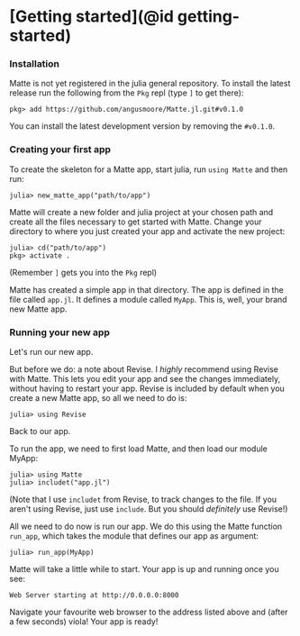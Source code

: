 # [Getting started](@id getting-started)

### Installation

Matte is not yet registered in the julia general repository. To install the latest release run the following from the `Pkg` repl (type `]` to get there):

```
pkg> add https://github.com/angusmoore/Matte.jl.git#v0.1.0
```

You can install the latest development version by removing the `#v0.1.0`.

### Creating your first app

To create the skeleton for a Matte app, start julia, run `using Matte` and then run:
```
julia> new_matte_app("path/to/app")
```

Matte will create a new folder and julia project at your chosen path and create all the files necessary to get started with Matte. Change your directory to where you just created your app and activate the new project:
```
julia> cd("path/to/app")
pkg> activate .
```
(Remember `]` gets you into the `Pkg` repl)

Matte has created a simple app in that directory. The app is defined in the file called `app.jl`. It defines a module called `MyApp`. This is, well, your brand new Matte app.

### Running your new app

Let's run our new app.

But before we do: a note about Revise. I _highly_ recommend using Revise with Matte. This lets you edit your app and see the changes immediately, without having to restart your app. Revise is included by default when you create a new Matte app, so all we need to do is:
```
julia> using Revise
```

Back to our app.

To run the app, we need to first load Matte, and then load our module MyApp:
```
julia> using Matte
julia> includet("app.jl")
```
(Note that I use `includet` from Revise, to track changes to the file. If you aren't using Revise, just use `include`. But you should *definitely* use Revise!)

All we need to do now is run our app. We do this using the Matte function `run_app`, which takes the module that defines our app as argument:
```
julia> run_app(MyApp)
```

Matte will take a little while to start. Your app is up and running once you see:
```
Web Server starting at http://0.0.0.0:8000
```
Navigate your favourite web browser to the address listed above and (after a few seconds) viola! Your app is ready!
